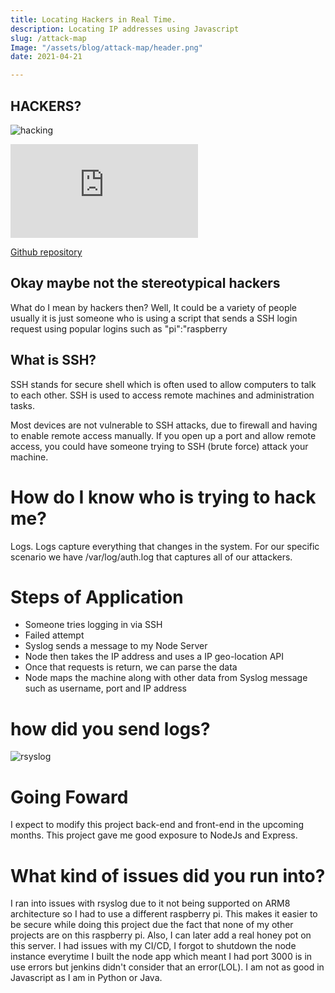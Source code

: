 ```yaml
---
title: Locating Hackers in Real Time.
description: Locating IP addresses using Javascript
slug: /attack-map
Image: "/assets/blog/attack-map/header.png"
date: 2021-04-21

---
```


## HACKERS?

![hacking](/assets/blog/attack-map/hacker.gif)

<div class="embed-responsive">
  <embed src="https://map.edwin.computer">
</div>

[Github repository](https://github.com/notedwin/attack-map)

## Okay maybe not the stereotypical hackers

What do I mean by hackers then? Well, It could be a variety of people usually it is just someone who is using a script that sends a SSH login request using popular logins such as "pi":"raspberry

## What is SSH?

SSH stands for secure shell which is often used to allow computers to talk to each other. SSH is used to access remote machines and administration tasks.

Most devices are not vulnerable to SSH attacks, due to firewall and having to enable remote access manually.
If you open up a port and allow remote access, you could have someone trying to SSH (brute force) attack your machine.

# How do I know who is trying to hack me?

Logs. Logs capture everything that changes in the system. For our specific scenario we have /var/log/auth.log that captures all of our attackers.

# Steps of Application

- Someone tries logging in via SSH
- Failed attempt
- Syslog sends a message to my Node Server
- Node then takes the IP address and uses a IP geo-location API
- Once that requests is return, we can parse the data
- Node maps the machine along with other data from Syslog message such as username, port and IP address

# how did you send logs?

![rsyslog](rsyslog.png)

# Going Foward

I expect to modify this project back-end and front-end in the upcoming months. This project gave me good exposure to NodeJs and Express.

# What kind of issues did you run into?

I ran into issues with rsyslog due to it not being supported on ARM8 architecture so I had to use a different raspberry pi.
This makes it easier to be secure while doing this project due the fact that none of my other projects are on this raspberry pi.
Also, I can later add a real honey pot on this server.
I had issues with my CI/CD, I forgot to shutdown the node instance everytime I built the node app which meant I had port 3000 is in use errors but jenkins didn't consider that an error(LOL).
I am not as good in Javascript as I am in Python or Java.
